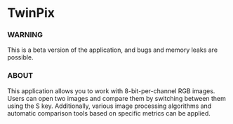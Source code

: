 # TwinPix

### WARNING 

This is a beta version of the application, and bugs and memory leaks are possible.

### ABOUT

This application allows you to work with 8-bit-per-channel RGB images. Users can open two images and compare them by switching between them using the S key. Additionally, various image processing algorithms and automatic comparison tools based on specific metrics can be applied.
